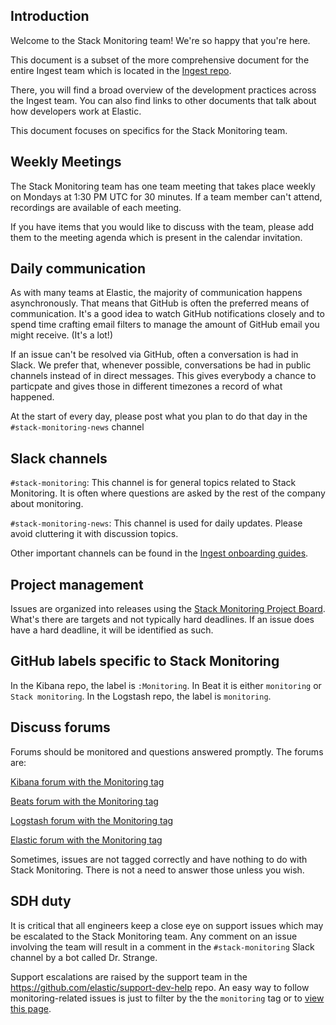 ## Introduction

Welcome to the Stack Monitoring team! We're so happy that you're here.

This document is a subset of the more comprehensive document for the entire Ingest team
which is located in the [Ingest repo](https://github.com/elastic/ingest-dev/blob/master/onboarding.md).

There, you will find a broad overview of the development practices across the Ingest team. You can
also find links to other documents that talk about how developers work at Elastic.

This document focuses on specifics for the Stack Monitoring team.

## Weekly Meetings

The Stack Monitoring team has one team meeting that takes place weekly on Mondays at 1:30 PM UTC for
30 minutes. If a team member can't attend, recordings are available of each meeting.

If you have items that you would like to discuss with the team, please add them to the meeting agenda
which is present in the calendar invitation.

## Daily communication

As with many teams at Elastic, the majority of communication happens asynchronously. That means that
GitHub is often the preferred means of communication. It's a good idea to watch GitHub notifications
closely and to spend time crafting email filters to manage the amount of GitHub email you might
receive. (It's a lot!)

If an issue can't be resolved via GitHub, often a conversation is had in Slack. We prefer that,
whenever possible, conversations be had in public channels instead of in direct messages. This gives
everybody a chance to particpate and gives those in different timezones a record of what happened.

At the start of every day, please post what you plan to do that day in the `#stack-monitoring-news`
channel

## Slack channels

`#stack-monitoring`: This channel is for general topics related to Stack Monitoring. It is often
where questions are asked by the rest of the company about monitoring.

`#stack-monitoring-news`: This channel is used for daily updates. Please avoid cluttering it
with discussion topics.

Other important channels can be found in the [Ingest onboarding guides](https://github.com/elastic/ingest-dev/tree/master/onboarding).

## Project management

Issues are organized into releases using the [Stack Monitoring Project Board](https://github.com/orgs/elastic/projects/74).
What's there are targets and not typically hard deadlines. If an issue does have a hard deadline, it will be identified as such.

## GitHub labels specific to Stack Monitoring

In the Kibana repo, the label is `:Monitoring`. In Beat it is either `monitoring` or `Stack monitoring`.
In the Logstash repo, the label is `monitoring`.

## Discuss forums

Forums should be monitored and questions answered promptly. The forums are:

[Kibana forum with the Monitoring tag](https://discuss.elastic.co/tags/c/kibana/monitoring)

[Beats forum with the Monitoring tag](https://discuss.elastic.co/tags/c/beats/monitoring)

[Logstash forum with the Monitoring tag](https://discuss.elastic.co/tags/c/logstash/monitoring)

[Elastic forum with the Monitoring tag](https://discuss.elastic.co/tags/c/elasticsearch/monitoring)

Sometimes, issues are not tagged correctly and have nothing to do with Stack Monitoring. There is
not a need to answer those unless you wish.

## SDH duty

It is critical that all engineers keep a close eye on support issues which may be escalated to the
Stack Monitoring team. Any comment on an issue involving the team will result in a comment in the
`#stack-monitoring` Slack channel by a bot called Dr. Strange.

Support escalations are raised by the support team in the https://github.com/elastic/support-dev-help
repo. An easy way to follow monitoring-related issues is just to filter by the the `monitoring` tag
or to [view this page](https://github.com/elastic/support-dev-help/issues?utf8=%E2%9C%93&q=is%3Aopen+is%3Aissue+label%3Amonitoring).
